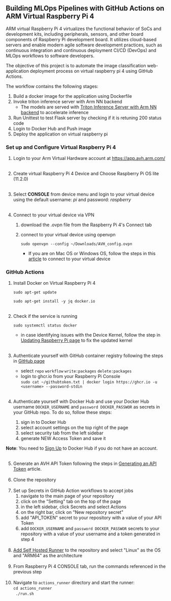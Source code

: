 ## Building MLOps Pipelines with GitHub Actions on ARM Virtual Raspberry Pi 4  

ARM virtual Raspberry Pi 4 virtualizes the functional behavior of SoCs and development kits,
including peripherals, sensors, and other board components of Raspberry Pi development board. 
It utilizes cloud-based servers and enable modern agile software development practices,
such as continuous integration and continuous deployment CI/CD (DevOps) and MLOps workflows to software developers. 

The objective of this project is to automate the image classification web-application deployment process on virtual raspberry pi 4 using GitHub Actions.

The workflow contains the following stages:
1. Build a docker image for the application using Dockerfile
2. Invoke triton inference server with Arm NN backend
   * The models are served with [Triton Inference Server with Arm NN backend](https://gitlab.com/arm-research/smarter/armnn_tflite_backend) to accelerate inference
3. Run Unittest to test Flask server by checking if it is retuning 200 status code
4. Login to Docker Hub and Push image 
5. Deploy the application on virtual raspberry pi

### Set up and Configure Virtual Raspberry Pi 4 
1. Login to your Arm Virtual Hardware account at https://app.avh.arm.com/ <br /><br />
2. Create virtual Raspberry Pi 4 Device and Choose Raspberry Pi OS lite (11.2.0) <br /><br />
3. Select **CONSOLE** from device menu and login to your virtual device using the default username: _pi_ and password: _raspberry_ <br /><br />

4. Connect to your virtual device via VPN <br />
   1. download the .ovpn file from the Raspberry Pi 4's Connect tab 
   2. connect to your virtual device using openvpn
   
      ```sudo openvpn --config ~/Downloads/AVH_config.ovpn```
      * If you are on Mac OS or Windows OS, follow the steps in this [article](https://intercom.help/arm-avh/en/articles/6131455-connecting-to-the-vpn) to connect to your virtual device

### GitHub Actions

1. Install Docker on Virtual Raspberry Pi 4

   ```sudo apt-get update```

   ```sudo apt-get install -y jq docker.io```
<br /><br /> 
2. Check if the service is running

   ```sudo systemctl status docker```

   * in case identifying issues with the Device Kernel, follow the step in [Updating Raspberry Pi page](https://intercom.help/arm-avh/en/articles/6278501-updating-the-raspberry-pi-4-kernel#h_f3c477ba86) to fix the updated kernel <br /><br />
3. Authenticate yourself with GitHub container registry following the steps in [GitHub page](https://github.com/Azure/actions-workflow-samples/blob/master/assets/create-secrets-for-GitHub-workflows.md)
   * select ```repo``` ```workflow``` ```write:packages``` ```delete:packages``` 
   * login to ghcr.io from your Raspberry Pi Console <br />
   ```sudo cat ~/githubtoken.txt | docker login https://ghcr.io -u <username> --password-stdin```
<br /><br />
   
4. Authenticate yourself with Docker Hub and use your Docker Hub username ```DOCKER_USERNAME``` and ```password DOCKER_PASSWOR``` as secrets in your GitHub repo. To do so, follow these steps:
   1. sign in to Docker Hub
   2. select account settings on the top right of the page
   3. select security tab from the left sidebar 
   4. generate NEW Access Token and save it


   
**Note**: You need to [Sign Up](https://hub.docker.com/signup) to Docker Hub if you do not have an account.
<br /><br />

5. Generate an AVH API Token following the steps in [Generating an API Token](https://intercom.help/arm-avh/en/articles/6137393-generating-an-avh-api-token) article. 
<br /><br />
6. Clone the repository <br /><br />
7. Set up Secrets in GitHub Action workflows to accept jobs 
   1. navigate to the main page of your repository
   2. click on the "Setting" tab on the top of the page
   3. in the left sidebar, click Secrets and select Actions
   4. on the right bar, click on "New repository secret"
   5. add "API_TOKEN" secret to your repository with a value of your API Token
   6. add ```DOCKER_USERNAME``` and ```password DOCKER_PASSWOR``` secrets to your repository with a value of your username and a token generated in step 4
<br /><br />
7. [Add Self Hosted Runner](https://docs.github.com/en/actions/hosting-your-own-runners/adding-self-hosted-runners) to the repository and select "Linux" as the OS and "ARM64" as the architecture <br /><br />
8. From Raspberry Pi 4 CONSOLE tab, run the commands referenced in the previous step <br /><br />
9. Navigate to ```actions_runner``` directory and start the runner: <br />
   ```cd actions_runner```<br />
   ``` ./run.sh```


